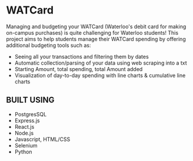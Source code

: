 # WATCard
Managing and budgeting your WATCard (Waterloo's debit card for making on-campus purchases) is quite challenging for Waterloo students! This project aims to help students 
manage their WATCard spending by offering additional budgeting tools such as:
- Seeing all your transactions and filtering them by dates
- Automatic collection/parsing of your data using web scraping into a txt
- Starting Amount, total spending, total Amount added
- Visualization of day-to-day spending with line charts & cumulative line charts

## BUILT USING
- PostgresSQL
- Express.js
- React.js
- Node.js
- Javascript, HTML/CSS
- Selenium
- Python
